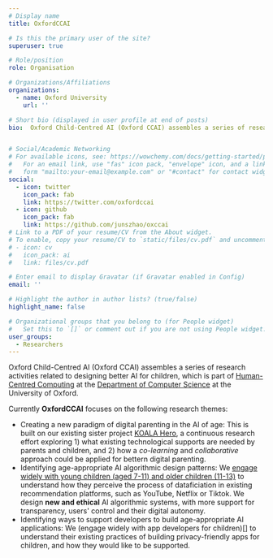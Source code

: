 ```yaml
---
# Display name
title: OxfordCCAI

# Is this the primary user of the site?
superuser: true

# Role/position
role: Organisation

# Organizations/Affiliations
organizations:
  - name: Oxford University
    url: ''

# Short bio (displayed in user profile at end of posts)
bio:  Oxford Child-Centred AI (Oxford CCAI) assembles a series of research activities related to designing better AI for children, which is part of [Human-Centred Computing](http://hcc.cs.ox.ac.uk/) at the [Department of Computer Science](http://www.cs.ox.ac.uk/) at the University of Oxford. 


# Social/Academic Networking
# For available icons, see: https://wowchemy.com/docs/getting-started/page-builder/#icons
#   For an email link, use "fas" icon pack, "envelope" icon, and a link in the
#   form "mailto:your-email@example.com" or "#contact" for contact widget.
social:
  - icon: twitter
    icon_pack: fab
    link: https://twitter.com/oxfordccai
  - icon: github
    icon_pack: fab
    link: https://github.com/junszhao/oxccai
# Link to a PDF of your resume/CV from the About widget.
# To enable, copy your resume/CV to `static/files/cv.pdf` and uncomment the lines below.
# - icon: cv
#   icon_pack: ai
#   link: files/cv.pdf

# Enter email to display Gravatar (if Gravatar enabled in Config)
email: ''

# Highlight the author in author lists? (true/false)
highlight_name: false

# Organizational groups that you belong to (for People widget)
#   Set this to `[]` or comment out if you are not using People widget.
user_groups:
  - Researchers
---
```


Oxford Child-Centred AI (Oxford CCAI) assembles a series of research activities related to designing better AI for children, which is part of [Human-Centred Computing](http://hcc.cs.ox.ac.uk/) at the [Department of Computer Science](http://www.cs.ox.ac.uk/) at the University of Oxford. 

Currently **OxfordCCAI** focuses on the following research themes:

* Creating a new paradigm of digital parenting in the AI of age: This is built on our existing sister project [KOALA Hero](https://koala.web.ox.ac.uk), a continuous research effort exploring 1) what existing technological supports are needed by parents and children, and 2) how a *co-learning* and *collaborative* approach could be applied for bettern digital parenting.
* Identifying age-appropriate AI algorithmic design patterns: We [engage widely with young children (aged 7-11) and older children (11-13)](https://www.tiffanygewang.com/publication/paper-placeholder-8/) to understand how they perceive the process of dataficiation in existing recommendation platforms, such as YouTube, Netflix or Tiktok. We design **new and ethical** AI algorithmic systems, with more support for transparency, users' control and their digital autonomy.
* Identifying ways to support developers to build age-appropriate AI applications: We (engage widely with app developers for children)[] to understand their existing practices of building privacy-friendly apps for children, and how they would like to be supported. 